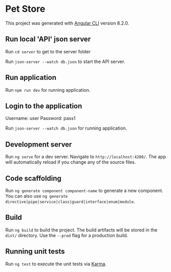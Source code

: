 # Pet Store

This project was generated with [Angular CLI](https://github.com/angular/angular-cli) version 8.2.0.

## Run local 'API' json server
Run `cd server` to get to the server folder

Run `json-server --watch db.json` to start the API server.

## Run application

Run `npm run dev` for running application.

## Login to the application
Username: user
Password: pass1

Run `json-server --watch db.json` for running application.

## Development server

Run `ng serve` for a dev server. Navigate to `http://localhost:4200/`. The app will automatically reload if you change any of the source files.

## Code scaffolding

Run `ng generate component component-name` to generate a new component. You can also use `ng generate directive|pipe|service|class|guard|interface|enum|module`.

## Build

Run `ng build` to build the project. The build artifacts will be stored in the `dist/` directory. Use the `--prod` flag for a production build.

## Running unit tests

Run `ng test` to execute the unit tests via [Karma](https://karma-runner.github.io).
